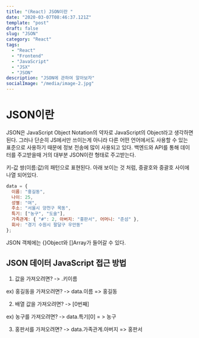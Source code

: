 ```yaml
---
title: "(React) JSON이란 "
date: "2020-03-07T08:46:37.121Z"
template: "post"
draft: false
slug: "JSON"
category: "React"
tags:
  - "React"
  - "Frontend"
  - "JavaScript"
  - "JSX"
  - "JSON"
description: "JSON에 관하여 알아보자"
socialImage: "/media/image-2.jpg"
---
```


# JSON이란

JSON은 JavaScript Object Notation의 약자로 JavaScript의 Object라고 생각하면 된다.
그러나 단순히 JS에서만 쓰이는게 아니라 다른 어떤 언어에서도 사용할 수 있는 표준으로 사용하기 때문에 정보 전송에
많이 사용되고 있다.
백엔드와 API를 통해 데이터를 주고받을때 거의 대부분 JSON이란 형태로 주고받는다.

키-값 쌍(이름:값)의 패턴으로 표현된다.
아래 보이는 것 처럼, 중괄호와 중괄호 사이에 나열 되어있다.

```js
data = {
  이름: "홍길동",
  나이: 25,
  성별: "여",
  주소: "서울시 양천구 목동",
  특기: ["농구", "도술"],
  가족관계: { "#": 2, 아버지: "홍판서", 어머니: "춘섬" },
  회사: "경기 수원시 팔달구 우만동"
};
```

JSON 객체에는 {}Object와 []Array가 들어갈 수 있다.

## JSON 데이터 JavaScript 접근 방법

1. 값을 가져오려면?
   -> .키이름

ex) 홍길동을 가져오려면?
-> data.이름 => 홍길동

2. 배열 값을 가져오려면?
   -> [0번째]

ex) 농구를 가져오려면?
-> data.특기[0] = > 농구

3.  홍판서를 가져오려면?
    -> data.가족관계.아버지 => 홍판서

<!-- ### reference

- https://studyingych.tistory.com/27 -->

